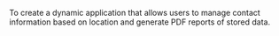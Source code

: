 To create a dynamic application that allows users to manage contact information based on location and generate PDF reports of stored data.

